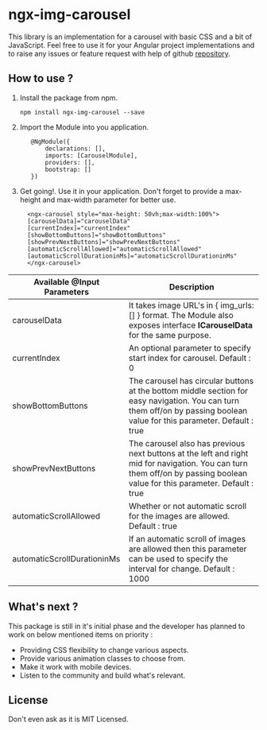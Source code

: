 # ngx-img-carousel

  
This library is an implementation for a carousel with basic CSS and a bit of JavaScript. Feel free to use it for your Angular project implementations and to raise any issues or feature request with help of github [repository](https://github.com/vishalchaturvedi50/ngx-carousel/issues).

## How to use ?

 1. Install the package from npm.

		npm install ngx-img-carousel --save

  2. Import the Module into you application. 

		    @NgModule({
				declarations: [],
				imports: [CarouselModule],
				providers: [],
				bootstrap: []
			})
3. Get going!. Use it in your application.  Don't forget to provide a max-height and max-width parameter for better use. 
 
		 <ngx-carousel style="max-height: 50vh;max-width:100%">
		 [carouselData]="carouselData"
		 [currentIndex]="currentIndex" 
		 [showBottomButtons]="showBottomButtons" 
		 [showPrevNextButtons]="showPrevNextButtons"
		 [automaticScrollAllowed]="automaticScrollAllowed"
		 [automaticScrollDurationinMs]="automaticScrollDurationinMs"
		 </ngx-carousel>
		
		
|Available @Input Parameters| Description |
|--|--|
| carouselData | It takes image URL's in { img_urls:[] } format. The Module also exposes interface **ICarouselData** for the same purpose. |
| currentIndex <optional> | An optional parameter to specify start index for carousel. Default : 0 |
|showBottomButtons| The carousel has circular buttons at the bottom middle section for easy navigation. You can turn them off/on by passing boolean value for this parameter. Default : true |
|showPrevNextButtons|The carousel also has previous next buttons at the left and right mid for navigation. You can turn them off/on by passing boolean value for this parameter. Default : true |
|automaticScrollAllowed| Whether or not automatic scroll for the images are allowed. Default : true|
|automaticScrollDurationinMs|If an automatic scroll of images are allowed then this parameter can be used to specify the interval for change. Default : 1000 |

		
## What's next ? 

This package is still in it's initial phase and the developer has planned to work on below mentioned items on priority : 

 - Providing CSS flexibility to change various aspects.
 - Provide various animation classes to choose from. 
 - Make it work with mobile devices.
 - Listen to the community and build what's relevant.

## License
Don't even ask as it is MIT Licensed.  